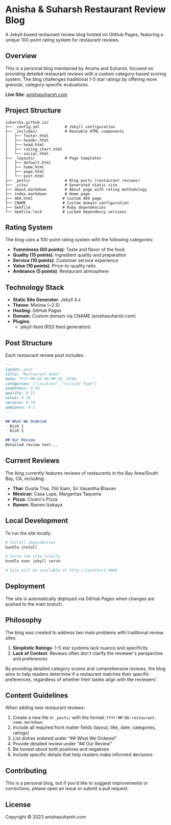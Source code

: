 # Anisha & Suharsh Restaurant Review Blog

A Jekyll-based restaurant review blog hosted on GitHub Pages, featuring a unique 100-point rating system for restaurant reviews.

## Overview

This is a personal blog maintained by Anisha and Suharsh, focused on providing detailed restaurant reviews with a custom category-based scoring system. The blog challenges traditional 1-5 star ratings by offering more granular, category-specific evaluations.

**Live Site**: [anishasuharsh.com](http://anishasuharsh.com)

## Project Structure

```
suharshs.github.io/
├── _config.yml           # Jekyll configuration
├── _includes/            # Reusable HTML components
│   ├── footer.html
│   ├── header.html
│   ├── head.html
│   ├── rating_chart.html
│   └── social.html
├── _layouts/             # Page templates
│   ├── default.html
│   ├── home.html
│   ├── page.html
│   └── post.html
├── _posts/               # Blog posts (restaurant reviews)
├── _site/                # Generated static site
├── about.markdown        # About page with rating methodology
├── index.markdown        # Home page
├── 404.html             # Custom 404 page
├── CNAME                # Custom domain configuration
├── Gemfile              # Ruby dependencies
└── Gemfile.lock         # Locked dependency versions
```

## Rating System

The blog uses a 100-point rating system with the following categories:

- **Yumminess (60 points)**: Taste and flavor of the food
- **Quality (15 points)**: Ingredient quality and preparation
- **Service (10 points)**: Customer service experience
- **Value (10 points)**: Price-to-quality ratio
- **Ambiance (5 points)**: Restaurant atmosphere

## Technology Stack

- **Static Site Generator**: Jekyll 4.x
- **Theme**: Minima (~2.5)
- **Hosting**: GitHub Pages
- **Domain**: Custom domain via CNAME (anishasuharsh.com)
- **Plugins**:
  - jekyll-feed (RSS feed generation)

## Post Structure

Each restaurant review post includes:

```markdown
---
layout: post
title: "Restaurant Name"
date: YYYY-MM-DD HH:MM:SS -0700
categories: ["Location", "Cuisine Type"]
yumminess: 0-60
quality: 0-15
value: 0-10
service: 0-10
ambiance: 0-5
---

## What We Ordered
- Dish 1
- Dish 2

## Our Review
Detailed review text...
```

## Current Reviews

The blog currently features reviews of restaurants in the Bay Area/South Bay, CA, including:

- **Thai**: Dusita Thai, Old Siam, Sri Vasantha Bhavan
- **Mexican**: Casa Lupe, Margaritas Taqueria
- **Pizza**: Cicero's Pizza
- **Ramen**: Ramen Izakaya

## Local Development

To run the site locally:

```bash
# Install dependencies
bundle install

# Serve the site locally
bundle exec jekyll serve

# Site will be available at http://localhost:4000
```

## Deployment

The site is automatically deployed via GitHub Pages when changes are pushed to the main branch.

## Philosophy

The blog was created to address two main problems with traditional review sites:

1. **Simplistic Ratings**: 1-5 star systems lack nuance and specificity
2. **Lack of Context**: Reviews often don't clarify the reviewer's perspective and preferences

By providing detailed category scores and comprehensive reviews, the blog aims to help readers determine if a restaurant matches their specific preferences, regardless of whether their tastes align with the reviewers'.

## Content Guidelines

When adding new restaurant reviews:

1. Create a new file in `_posts/` with the format: `YYYY-MM-DD-restaurant-name.markdown`
2. Include all required front matter fields (layout, title, date, categories, ratings)
3. List dishes ordered under "## What We Ordered"
4. Provide detailed review under "## Our Review"
5. Be honest about both positives and negatives
6. Include specific details that help readers make informed decisions

## Contributing

This is a personal blog, but if you'd like to suggest improvements or corrections, please open an issue or submit a pull request.

## License

Copyright © 2023 anishasuharsh.com
